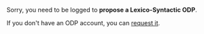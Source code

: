 Sorry, you need to be logged to __propose a Lexico-Syntactic ODP__. 


If you don't have an ODP account, you can [request it](http://ontologydesignpatterns.org/wiki/Special:RequestAccount "Special:RequestAccount").